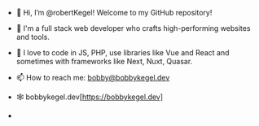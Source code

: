 - 👋 Hi, I’m @robertKegel! Welcome to my GitHub repository!

- 👀 I'm a full stack web developer who crafts high-performing websites and tools.
- 💞️ I love to code in JS, PHP, use libraries like Vue and React and sometimes with frameworks like Next, Nuxt, Quasar.
- 📫 How to reach me:  bobby@bobbykegel.dev
- 🕸️ bobbykegel.dev[https://bobbykegel.dev]
- 
